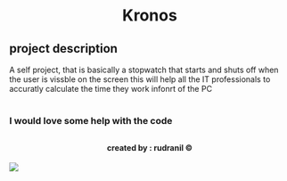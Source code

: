 ### <h1 align='center' >Kronos</h1>

## <h2>project description</h2>

<p> A self project, that is basically a stopwatch that starts and shuts off when the user is vissble on the screen this will help all the IT professionals to accuratly calculate the time they work infonrt of the PC</p>

# <h3>I would love some help with the code</h3>

## <h4 align='center' color='blue'>created by : rudranil &#169;</h4>
<img src="pic.jpg">
